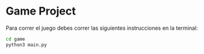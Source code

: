 # Game Project

Para correr el juego debes correr las siguientes instrucciones en la terminal:

```sh
cd game
python3 main.py
```

